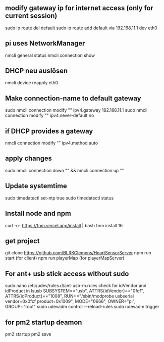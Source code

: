 ## modify gateway ip for internet access (only for current session)

sudo ip route del default
sudo ip route add default via 192.168.11.1 dev eth0

## pi uses NetworkManager

nmcli general status
nmcli connection show

## DHCP neu auslösen

nmcli device reapply eth0

## Make connection-name to default gateway

sudo nmcli connection modify "<connection-name>" ipv4.gateway 192.168.11.1
sudo nmcli connection modify "<connection-name>" ipv4.never-default no

## if DHCP provides a gateway

nmcli connection modify "<connection-name>" ipv4.method auto

## apply changes

sudo nmcli connection down "<connection-name>" && nmcli connection up "<connection-name>"

## Update systemtime

sudo timedatectl set-ntp true
sudo timedatectl status

## Install node and npm

curl -o- https://fnm.vercel.app/install | bash
fnm install 16

## get project

git clone https://github.com/BLRKClemens/HeartSensorServer
npm run start (for client)
npm run playerMap (for playerMapServer)

## For ant+ usb stick access without sudo

sudo nano /etc/udev/rules.d/ant-usb-m.rules
check for idVendor and idProduct in lsusb
SUBSYSTEM=="usb", ATTRS{idVendor}=="0fcf", ATTRS{idProduct}=="1008", RUN+="/sbin/modprobe usbserial vendor=0x0fcf product=0x1009", MODE="0666", OWNER="pi", GROUP="root"
sudo udevadm control --reload-rules
sudo udevadm trigger

## for pm2 startup deamon

pm2 startup
pm2 save
